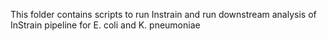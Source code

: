 This folder contains scripts to run Instrain and run downstream analysis of InStrain pipeline for E. coli and K. pneumoniae
